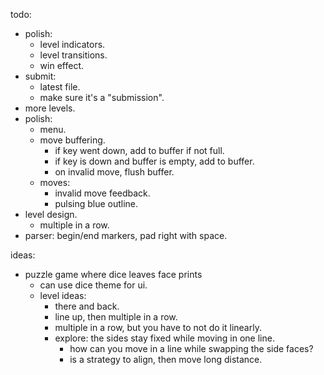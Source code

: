 todo:
- polish:
    - level indicators.
    - level transitions.
    - win effect.
- submit:
    - latest file.
    - make sure it's a "submission".
- more levels.
- polish:
    - menu.
    - move buffering.
        - if key went down, add to buffer if not full.
        - if key is down and buffer is empty, add to buffer.
        - on invalid move, flush buffer.
    - moves:
        - invalid move feedback.
        - pulsing blue outline.
- level design.
    - multiple in a row.
- parser: begin/end markers, pad right with space.


ideas:
- puzzle game where dice leaves face prints
    - can use dice theme for ui.
    - level ideas:
        - there and back.
        - line up, then multiple in a row.
        - multiple in a row, but you have to not do it linearly.
        - explore: the sides stay fixed while moving in one line.
            - how can you move in a line while swapping the side faces?
            - is a strategy to align, then move long distance.

